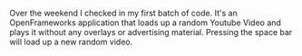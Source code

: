 Over the weekend I checked in my first batch of code. It's an OpenFrameworks application that loads up a random Youtube Video and plays it without any overlays or advertising material. Pressing the space bar will load up a new random video.

